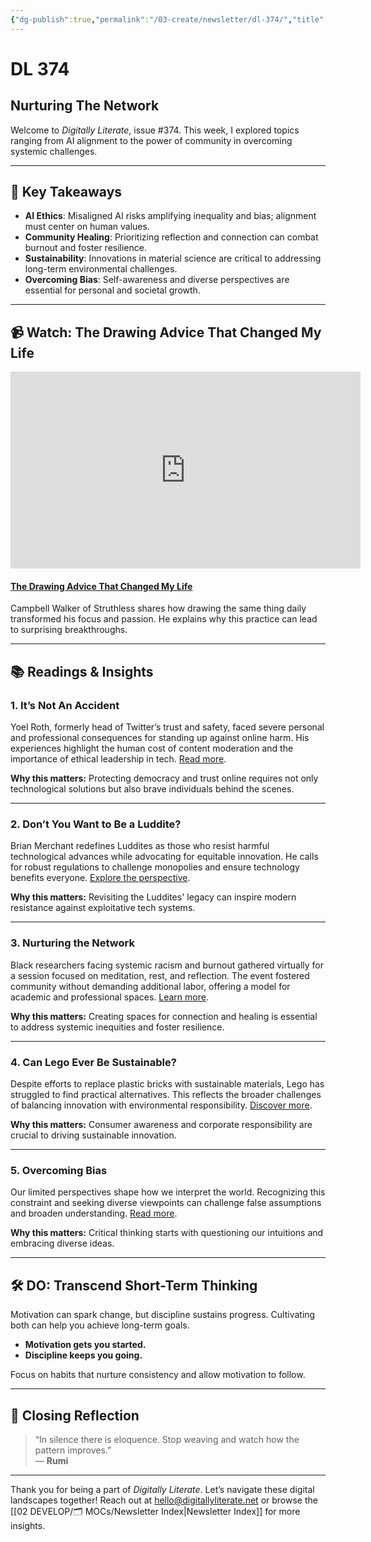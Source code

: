 ```yaml
---
{"dg-publish":true,"permalink":"/03-create/newsletter/dl-374/","title":"Nurturing The Network","tags":["ai-ethics","sustainability","community-building","empathy","bias"]}
---
```



# DL 374

## Nurturing The Network

Welcome to _Digitally Literate_, issue #374. This week, I explored topics ranging from AI alignment to the power of community in overcoming systemic challenges.

---

## 🔖 Key Takeaways
- **AI Ethics**: Misaligned AI risks amplifying inequality and bias; alignment must center on human values.
- **Community Healing**: Prioritizing reflection and connection can combat burnout and foster resilience.
- **Sustainability**: Innovations in material science are critical to addressing long-term environmental challenges.
- **Overcoming Bias**: Self-awareness and diverse perspectives are essential for personal and societal growth.

---

## 📹 Watch: The Drawing Advice That Changed My Life

<iframe width="560" height="315" src="https://www.youtube.com/embed/M6NsEDwHHiE?si=y7homjutkxe_KKwS" title="YouTube video player" frameborder="0" allow="accelerometer; autoplay; clipboard-write; encrypted-media; gyroscope; picture-in-picture; web-share" referrerpolicy="strict-origin-when-cross-origin" allowfullscreen></iframe>

#### [The Drawing Advice That Changed My Life](https://www.youtube.com/watch?v=M6NsEDwHHiEI)

Campbell Walker of Struthless shares how drawing the same thing daily transformed his focus and passion. He explains why this practice can lead to surprising breakthroughs.

---

## 📚 Readings & Insights

### 1. **It’s Not An Accident**
Yoel Roth, formerly head of Twitter’s trust and safety, faced severe personal and professional consequences for standing up against online harm. His experiences highlight the human cost of content moderation and the importance of ethical leadership in tech. [Read more](https://digitallyliterate.net).

**Why this matters:** Protecting democracy and trust online requires not only technological solutions but also brave individuals behind the scenes.

---

### 2. **Don’t You Want to Be a Luddite?**
Brian Merchant redefines Luddites as those who resist harmful technological advances while advocating for equitable innovation. He calls for robust regulations to challenge monopolies and ensure technology benefits everyone. [Explore the perspective](https://digitallyliterate.net).

**Why this matters:** Revisiting the Luddites' legacy can inspire modern resistance against exploitative tech systems.

---

### 3. **Nurturing the Network**
Black researchers facing systemic racism and burnout gathered virtually for a session focused on meditation, rest, and reflection. The event fostered community without demanding additional labor, offering a model for academic and professional spaces. [Learn more](https://digitallyliterate.net).

**Why this matters:** Creating spaces for connection and healing is essential to address systemic inequities and foster resilience.

---

### 4. **Can Lego Ever Be Sustainable?**
Despite efforts to replace plastic bricks with sustainable materials, Lego has struggled to find practical alternatives. This reflects the broader challenges of balancing innovation with environmental responsibility. [Discover more](https://digitallyliterate.net).

**Why this matters:** Consumer awareness and corporate responsibility are crucial to driving sustainable innovation.

---

### 5. **Overcoming Bias**
Our limited perspectives shape how we interpret the world. Recognizing this constraint and seeking diverse viewpoints can challenge false assumptions and broaden understanding. [Read more](https://digitallyliterate.net).

**Why this matters:** Critical thinking starts with questioning our intuitions and embracing diverse ideas.

---

## 🛠️ DO: Transcend Short-Term Thinking

Motivation can spark change, but discipline sustains progress. Cultivating both can help you achieve long-term goals.  
- **Motivation gets you started.**  
- **Discipline keeps you going.**

Focus on habits that nurture consistency and allow motivation to follow.

---

## 🌟 Closing Reflection

> “In silence there is eloquence. Stop weaving and watch how the pattern improves.”  
> — **Rumi**

---

Thank you for being a part of _Digitally Literate_. Let’s navigate these digital landscapes together! Reach out at hello@digitallyliterate.net or browse the [[02 DEVELOP/🗂️ MOCs/Newsletter Index\|Newsletter Index]] for more insights.
